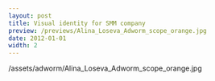 ```yaml
---
layout: post
title: Visual identity for SMM company
preview: /previews/Alina_Loseva_Adworm_scope_orange.jpg
date: 2012-01-01
width: 2
---
```

/assets/adworm/Alina_Loseva_Adworm_scope_orange.jpg
